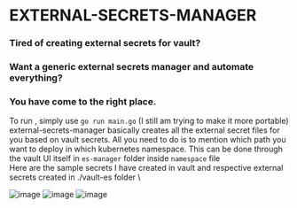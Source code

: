 # EXTERNAL-SECRETS-MANAGER
### Tired of creating external secrets for vault? 
### Want a generic external secrets manager and automate everything? 
### You have come to the right place. 
To run , simply use `go run main.go` (I still am trying to make it more portable)\
external-secrets-manager basically creates all the external secret files for you based on vault secrets. All you need to do is to mention which path you want to deploy in which kubernetes namespace. This can be done through the vault UI itself in `es-manager` folder inside `namespace` file \
Here are the sample secrets I have created in vault and respective external secrets created in ./vault-es folder \

![image](https://github.com/Stingless/external-secrets-manager/assets/83643646/075868ec-a2e2-4c1e-8012-15c976bb91ca)
![image](https://github.com/Stingless/external-secrets-manager/assets/83643646/418b4efa-8460-46f7-ade2-7aa1b3ba4e5b)
![image](https://github.com/Stingless/external-secrets-manager/assets/83643646/7c5ee186-e921-4d03-b83a-221f1b210e42)

